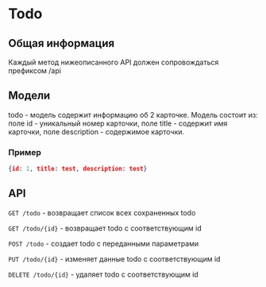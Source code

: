 # Todo

## Общая информация
Каждый метод нижеописанного API должен сопровождаться префиксом /api

## Модели
todo - модель содержит информацию об 2 карточке. Модель состоит из: поле id - уникальный номер карточки, поле title - содержит имя карточки, поле description - содержимое карточки.

### Пример
```json
{id: 1, title: test, description: test}
```

## API
`GET /todo` - возвращает список всех сохраненных todo

`GET /todo/{id}` - возвращает todo с соответствующим id

`POST /todo` - создает todo c переданными параметрами

`PUT /todo/{id}` - изменяет данные todo c соответствующим id

`DELETE /todo/{id}` - удаляет todo с соответствующим id